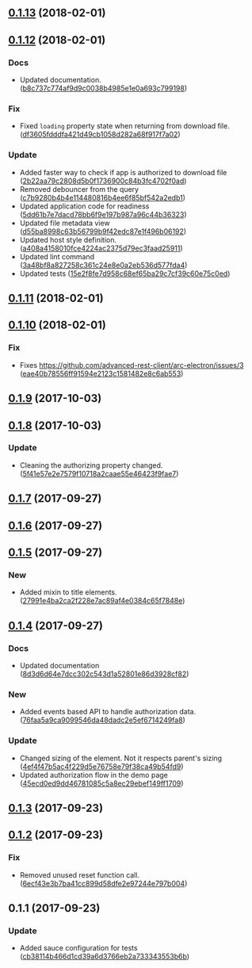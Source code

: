 <a name="0.1.13"></a>
## [0.1.13](https://github.com/advanced-rest-client/google-drive-browser/compare/0.1.12...0.1.13) (2018-02-01)




<a name="0.1.12"></a>
## [0.1.12](https://github.com/advanced-rest-client/google-drive-browser/compare/0.1.11...0.1.12) (2018-02-01)


### Docs

* Updated documentation. ([b8c737c774af9d9c0038b4985e1e0a693c799198](https://github.com/advanced-rest-client/google-drive-browser/commit/b8c737c774af9d9c0038b4985e1e0a693c799198))

### Fix

* Fixed `loading` property state when returning from download file. ([df3605fdddfa421d49cb1058d282a68f917f7a02](https://github.com/advanced-rest-client/google-drive-browser/commit/df3605fdddfa421d49cb1058d282a68f917f7a02))

### Update

* Added faster way to check if app is authorized to download file ([2b22aa79c2808d5b0f1736900c84b3fc4702f0ad](https://github.com/advanced-rest-client/google-drive-browser/commit/2b22aa79c2808d5b0f1736900c84b3fc4702f0ad))
* Removed debouncer from the query ([c7b9280b4b4e114480816b4ee6f85bf542a2edb1](https://github.com/advanced-rest-client/google-drive-browser/commit/c7b9280b4b4e114480816b4ee6f85bf542a2edb1))
* Updated application code for readiness ([5dd61b7e7dacd78bb6f9e197b987a96c44b36323](https://github.com/advanced-rest-client/google-drive-browser/commit/5dd61b7e7dacd78bb6f9e197b987a96c44b36323))
* Updated file metadata view ([d55ba8998c63b56799b9f42edc87e1f496b06192](https://github.com/advanced-rest-client/google-drive-browser/commit/d55ba8998c63b56799b9f42edc87e1f496b06192))
* Updated host style definition. ([a408a4158010fce4224ac2375d79ec3faad25911](https://github.com/advanced-rest-client/google-drive-browser/commit/a408a4158010fce4224ac2375d79ec3faad25911))
* Updated lint command ([3a48bf8a827258c361c24e8e0a2eb536d577fda4](https://github.com/advanced-rest-client/google-drive-browser/commit/3a48bf8a827258c361c24e8e0a2eb536d577fda4))
* Updated tests ([15e2f8fe7d958c68ef65ba29c7cf39c60e75c0ed](https://github.com/advanced-rest-client/google-drive-browser/commit/15e2f8fe7d958c68ef65ba29c7cf39c60e75c0ed))



<a name="0.1.11"></a>
## [0.1.11](https://github.com/advanced-rest-client/google-drive-browser/compare/0.1.10...0.1.11) (2018-02-01)




<a name="0.1.10"></a>
## [0.1.10](https://github.com/advanced-rest-client/google-drive-browser/compare/0.1.9...0.1.10) (2018-02-01)


### Fix

* Fixes https://github.com/advanced-rest-client/arc-electron/issues/3 ([eae40b78556ff91594e2123c1581482e8c6ab553](https://github.com/advanced-rest-client/google-drive-browser/commit/eae40b78556ff91594e2123c1581482e8c6ab553))



<a name="0.1.9"></a>
## [0.1.9](https://github.com/advanced-rest-client/google-drive-browser/compare/0.1.8...0.1.9) (2017-10-03)




<a name="0.1.8"></a>
## [0.1.8](https://github.com/advanced-rest-client/google-drive-browser/compare/0.1.7...0.1.8) (2017-10-03)


### Update

* Cleaning the authorizing property changed. ([5f41e57e2e7579f10718a2caae55e46423f9fae7](https://github.com/advanced-rest-client/google-drive-browser/commit/5f41e57e2e7579f10718a2caae55e46423f9fae7))



<a name="0.1.7"></a>
## [0.1.7](https://github.com/advanced-rest-client/google-drive-browser/compare/0.1.6...0.1.7) (2017-09-27)




<a name="0.1.6"></a>
## [0.1.6](https://github.com/advanced-rest-client/google-drive-browser/compare/0.1.5...0.1.6) (2017-09-27)




<a name="0.1.5"></a>
## [0.1.5](https://github.com/advanced-rest-client/google-drive-browser/compare/0.1.4...0.1.5) (2017-09-27)


### New

* Added mixin to title elements. ([27991e4ba2ca2f228e7ac89af4e0384c65f7848e](https://github.com/advanced-rest-client/google-drive-browser/commit/27991e4ba2ca2f228e7ac89af4e0384c65f7848e))



<a name="0.1.4"></a>
## [0.1.4](https://github.com/advanced-rest-client/google-drive-browser/compare/0.1.3...0.1.4) (2017-09-27)


### Docs

* Updated documentation ([8d3d6d64e7dcc302c543d1a52801e86d3928cf82](https://github.com/advanced-rest-client/google-drive-browser/commit/8d3d6d64e7dcc302c543d1a52801e86d3928cf82))

### New

* Added events based API to handle authorization data. ([76faa5a9ca9099546da48dadc2e5ef6714249fa8](https://github.com/advanced-rest-client/google-drive-browser/commit/76faa5a9ca9099546da48dadc2e5ef6714249fa8))

### Update

* Changed sizing of the element. Not it respects parent's sizing ([4ef4f47b5ac4f229d5e76758e79f38ca49b54fd9](https://github.com/advanced-rest-client/google-drive-browser/commit/4ef4f47b5ac4f229d5e76758e79f38ca49b54fd9))
* Updated authorization flow in the demo page ([45ecd0ed9dd46781085c5a8ec29ebef149ff1709](https://github.com/advanced-rest-client/google-drive-browser/commit/45ecd0ed9dd46781085c5a8ec29ebef149ff1709))



<a name="0.1.3"></a>
## [0.1.3](https://github.com/advanced-rest-client/google-drive-browser/compare/0.1.2...0.1.3) (2017-09-23)




<a name="0.1.2"></a>
## [0.1.2](https://github.com/advanced-rest-client/google-drive-browser/compare/0.1.1...0.1.2) (2017-09-23)


### Fix

* Removed unused reset function call. ([6ecf43e3b7ba41cc899d58dfe2e97244e797b004](https://github.com/advanced-rest-client/google-drive-browser/commit/6ecf43e3b7ba41cc899d58dfe2e97244e797b004))



<a name="0.1.1"></a>
## 0.1.1 (2017-09-23)


### Update

* Added sauce configuration for tests ([cb38114b466d1cd39a6d3766eb2a733343553b6b](https://github.com/advanced-rest-client/google-drive-browser/commit/cb38114b466d1cd39a6d3766eb2a733343553b6b))



